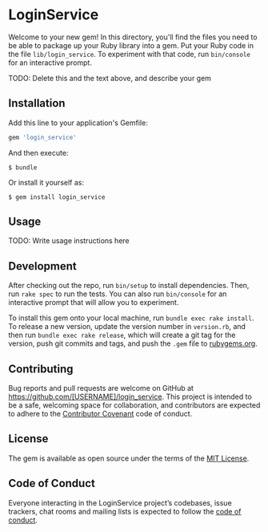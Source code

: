 # LoginService

Welcome to your new gem! In this directory, you'll find the files you need to be able to package up your Ruby library into a gem. Put your Ruby code in the file `lib/login_service`. To experiment with that code, run `bin/console` for an interactive prompt.

TODO: Delete this and the text above, and describe your gem

## Installation

Add this line to your application's Gemfile:

```ruby
gem 'login_service'
```

And then execute:

    $ bundle

Or install it yourself as:

    $ gem install login_service

## Usage

TODO: Write usage instructions here

## Development

After checking out the repo, run `bin/setup` to install dependencies. Then, run `rake spec` to run the tests. You can also run `bin/console` for an interactive prompt that will allow you to experiment.

To install this gem onto your local machine, run `bundle exec rake install`. To release a new version, update the version number in `version.rb`, and then run `bundle exec rake release`, which will create a git tag for the version, push git commits and tags, and push the `.gem` file to [rubygems.org](https://rubygems.org).

## Contributing

Bug reports and pull requests are welcome on GitHub at https://github.com/[USERNAME]/login_service. This project is intended to be a safe, welcoming space for collaboration, and contributors are expected to adhere to the [Contributor Covenant](http://contributor-covenant.org) code of conduct.

## License

The gem is available as open source under the terms of the [MIT License](https://opensource.org/licenses/MIT).

## Code of Conduct

Everyone interacting in the LoginService project’s codebases, issue trackers, chat rooms and mailing lists is expected to follow the [code of conduct](https://github.com/[USERNAME]/login_service/blob/master/CODE_OF_CONDUCT.md).
